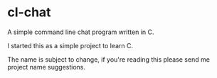 # cl-chat
A simple command line chat program written in C.

I started this as a simple project to learn C.

The name is subject to change, if you're reading this please send me project name suggestions.
